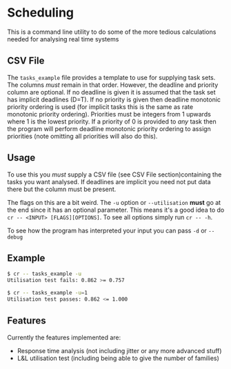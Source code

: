 # Scheduling

This is a command line utility to do some of the more tedious calculations needed for analysing real time systems

## CSV File

The `tasks_example` file provides a template to use for supplying task sets. The columns *must* remain in that order.
However, the deadline and priority column are optional. If no deadline is given it is assumed that the task set has implicit deadlines (D=T).
If no priority is given then deadline monotonic priority ordering is used (for implicit tasks this is the same as rate monotonic priority ordering).
Priorities must be integers from 1 upwards where 1 is the lowest priority. If a priority of 0 is provided to *any* task then the program will perform
deadline monotonic priority ordering to assign priorities (note omitting all priorities will also do this).


## Usage

To use this you *must* supply a CSV file (see CSV File section)containing the tasks you want analysed.
If deadlines are implicit you need not put data there but the column must be present.

The flags on this are a bit weird. The `-u` option or `--utilisation` **must** go at the end since it has an optional parameter.
This means it's a good idea to do `cr -- <INPUT> [FLAGS][OPTIONS]`.
To see all options simply run `cr -- -h`.

To see how the program has interpreted your input you can pass `-d` or `--debug`

## Example

```bash
$ cr -- tasks_example -u
Utilisation test fails: 0.862 >= 0.757

$ cr -- tasks_example -u=1
Utilisation test passes: 0.862 <= 1.000
```

## Features

Currently the features implemented are:

- Response time analysis (not including jitter or any more advanced stuff)
- L&L utilisation test (including being able to give the number of families)
